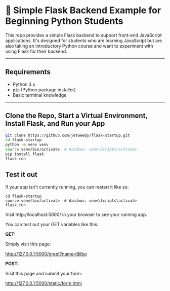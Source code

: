 # 🐍 Simple Flask Backend Example for Beginning Python Students

This repo provides a simple Flask backend to support front-end JavaScript applications. It's designed for students who are learning JavaScript but are also taking an introductory Python course and want to experiment with using Flask for their backend.

---

## Requirements

- Python 3.x
- `pip` (Python package installer)
- Basic terminal knowledge

---

## Clone the Repo, Start a Virtual Environment, Install Flask, and Run your App

```bash
git clone https://github.com/jetweedy/flask-startup.git
cd flask-startup
python -m venv venv
source venv/bin/activate  # Windows: venv\Scripts\activate
pip install flask
flask run
```

## Test it out

If your app isn't currently running, you can restart it like so:
```
cd flask-startup
source venv/bin/activate  # Windows: venv\Scripts\activate
flask run
```

Visit http://localhost:5000/ in your browser to see your running app.

You can test out your GET variables like this:

**GET:**

Simply visit this page:

http://127.0.0.1:5000/greet?name=Bilbo

**POST:**

Visit this page and submit your form:

http://127.0.0.1:5000/static/form.html


